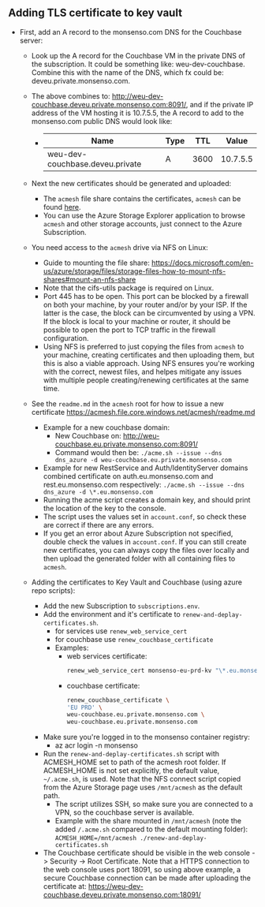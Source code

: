 ## Adding TLS certificate to key vault

- First, add an A record to the monsenso.com DNS for the Couchbase server:

  - Look up the A record for the Couchbase VM in the private DNS of the subscription.
    It could be something like: weu-dev-couchbase. Combine this with the name of the DNS, which
    fx could be: deveu.private.monsenso.com.
  - The above combines to: http://weu-dev-couchbase.deveu.private.monsenso.com:8091/, and if
    the private IP address of the VM hosting it is 10.7.5.5, the A record to add to the monsenso.com
    public DNS would look like:

    - | Name                            | Type | TTL  | Value    |
      | ------------------------------- | ---- | ---- | -------- |
      | weu-dev-couchbase.deveu.private | A    | 3600 | 10.7.5.5 |

  - Next the new certificates should be generated and uploaded:
    - The `acmesh` file share contains the certificates, `acmesh` can be found [here](https://portal.azure.com/#blade/Microsoft_Azure_FileStorage/FileShareMenuBlade/overview/storageAccountId/%2Fsubscriptions%2Fec51da25-eb08-4ef6-979c-450aa85fba8f%2Fresourcegroups%2FDevOps%2Fproviders%2FMicrosoft.Storage%2FstorageAccounts%2Facmesh/path/acmesh/protocol/SMB).
    - You can use the Azure Storage Explorer application to browse `acmesh` and other storage accounts,
      just connect to the Azure Subscription.
  - You need access to the `acmesh` drive via NFS on Linux:
    - Guide to mounting the file share:
      https://docs.microsoft.com/en-us/azure/storage/files/storage-files-how-to-mount-nfs-shares#mount-an-nfs-share
    - Note that the cifs-utils package is required on Linux.
    - Port 445 has to be open. This port can be blocked by a firewall on both your machine, by your router and/or by your ISP. If the latter is the case, the block can be circumvented by using a VPN. If the block is local to your machine or router, it should be possible to open the port to TCP traffic in the firewall configuration.
    - Using NFS is preferred to just copying the files from `acmesh` to your machine, creating certificates and then uploading them, but this is also a viable approach. Using NFS ensures you're working with the correct, newest files, and helpes mitigate any issues with multiple people creating/renewing certificates at the same time.
  - See the `readme.md` in the `acmesh` root for how to issue a new certificate
    https://acmesh.file.core.windows.net/acmesh/readme.md
    - Example for a new couchbase domain:
      - New Couchbase on: http://weu-couchbase.eu.private.monsenso.com:8091/
      - Command would then be:
        `./acme.sh --issue --dns dns_azure -d weu-couchbase.eu.private.monsenso.com`
    - Example for new RestService and Auth/IdentityServer domains combined certificate on
      auth.eu.monsenso.com and rest.eu.monsenso.com respectively:
      `./acme.sh --issue --dns dns_azure -d \*.eu.monsenso.com`
    - Running the acme script creates a domain key, and should print the location of the
      key to the console.
    - The script uses the values set in `account.conf`, so check these are correct if there are any errors.
    - If you get an error about Azure Subscription not specified, double check the values in `account.conf`. If you can still create new certificates, you can always copy the files over locally and then upload the generated folder with all containing files to `acmesh`.
  - Adding the certificates to Key Vault and Couchbase (using azure repo scripts):
    - Add the new Subscription to `subscriptions.env`.
    - Add the environment and it's certificate to `renew-and-deplay-certificates.sh`.
      - for services use `renew_web_service_cert`
      - for couchbase use `renew_couchbase_certificate`
      - Examples:
        - web services certificate:
          ```bash
          renew_web_service_cert monsenso-eu-prd-kv "\*.eu.monsenso.com" $SUB_PRD02
          ```
        - couchbase certificate:
          ```bash
          renew_couchbase_certificate \
          'EU PRD' \
          weu-couchbase.eu.private.monsenso.com \
          weu-couchbase.eu.private.monsenso.com
          ```
    - Make sure you're logged in to the monsenso container registry:
      - az acr login -n monsenso
    - Run the `renew-and-deplay-certificates.sh` script with ACMESH_HOME set to path of the
      acmesh root folder. If ACMESH_HOME is not set explicitly, the default value, `~/.acme.sh`,
      is used. Note that the NFS connect script copied from the Azure Storage page uses `/mnt/acmesh` as the default path.
      - The script utilizes SSH, so make sure you are connected to a VPN, so the couchbase server is available.
      - Example with the share mounted in `/mnt/acmesh`
        (note the added `/.acme.sh` compared to the default mounting folder):
        `ACMESH_HOME=/mnt/acmesh ./renew-and-deplay-certificates.sh`
    - The Couchbase certificate should be visible in the web console -> Security -> Root
      Certificate. Note that a HTTPS connection to the web console uses port 18091, so using above
      example, a secure Couchbase connection can be made after uploading the certificate at:
      https://weu-dev-couchbase.deveu.private.monsenso.com:18091/
